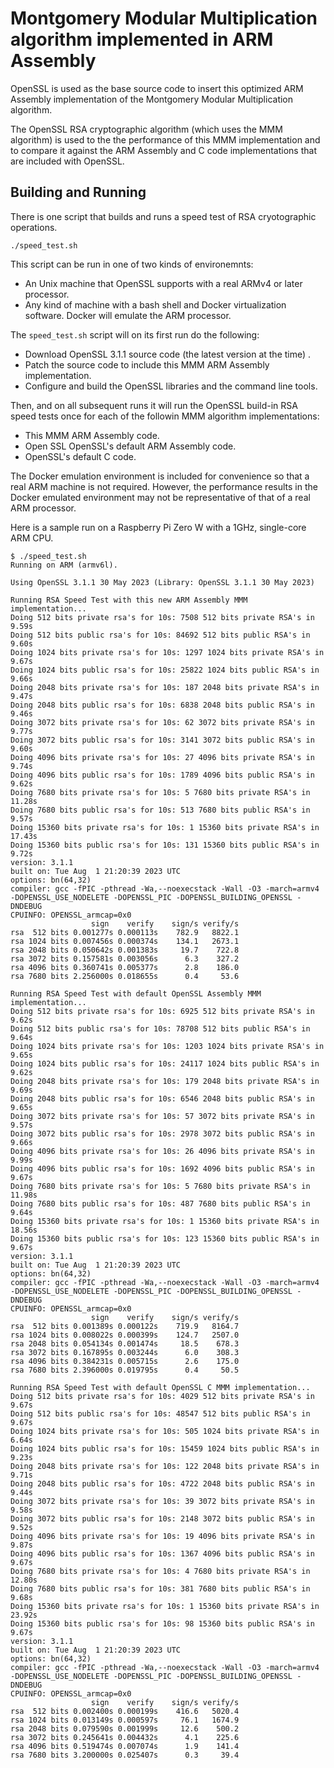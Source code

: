 # Montgomery Modular Multiplication algorithm implemented in ARM Assembly

OpenSSL is used as the base source code to insert this optimized ARM Assembly implementation of the Montgomery Modular Multiplication algorithm.

The OpenSSL RSA cryptographic algorithm (which uses the MMM algorithm) is used to the the performance of this MMM implementation and to compare it against the ARM Assembly and C code implementations that are included with OpenSSL.

## Building and Running

There is one script that builds and runs a speed test of RSA cryotographic operations.
```
./speed_test.sh
```

This script can be run in one of two kinds of environemnts:
* An Unix machine that OpenSSL supports with a real ARMv4 or later processor.
* Any kind of machine with a bash shell and Docker virtualization software. Docker will emulate the ARM processor.

The `speed_test.sh` script will on its first run do the following:
* Download OpenSSL 3.1.1 source code (the latest version at the time) .
* Patch the source code to include this MMM ARM Assembly implementation.
* Configure and build the OpenSSL libraries and the command line tools.

Then, and on all subsequent runs it will run the OpenSSL build-in RSA speed tests once for each of the followin MMM algorithm implementations:
* This MMM ARM Assembly code.
* Open SSL OpenSSL's default ARM Assembly code.
* OpenSSL's default C code.

The Docker emulation environment is included for convenience so that a real ARM machine is not required. However, the performance results in the Docker emulated environment may not be representative of that of a real ARM processor.

Here is a sample run on a Raspberry Pi Zero W with a 1GHz, single-core ARM CPU.
```
$ ./speed_test.sh
Running on ARM (armv6l).

Using OpenSSL 3.1.1 30 May 2023 (Library: OpenSSL 3.1.1 30 May 2023)

Running RSA Speed Test with this new ARM Assembly MMM implementation...
Doing 512 bits private rsa's for 10s: 7508 512 bits private RSA's in 9.59s
Doing 512 bits public rsa's for 10s: 84692 512 bits public RSA's in 9.60s
Doing 1024 bits private rsa's for 10s: 1297 1024 bits private RSA's in 9.67s
Doing 1024 bits public rsa's for 10s: 25822 1024 bits public RSA's in 9.66s
Doing 2048 bits private rsa's for 10s: 187 2048 bits private RSA's in 9.47s
Doing 2048 bits public rsa's for 10s: 6838 2048 bits public RSA's in 9.46s
Doing 3072 bits private rsa's for 10s: 62 3072 bits private RSA's in 9.77s
Doing 3072 bits public rsa's for 10s: 3141 3072 bits public RSA's in 9.60s
Doing 4096 bits private rsa's for 10s: 27 4096 bits private RSA's in 9.74s
Doing 4096 bits public rsa's for 10s: 1789 4096 bits public RSA's in 9.62s
Doing 7680 bits private rsa's for 10s: 5 7680 bits private RSA's in 11.28s
Doing 7680 bits public rsa's for 10s: 513 7680 bits public RSA's in 9.57s
Doing 15360 bits private rsa's for 10s: 1 15360 bits private RSA's in 17.43s
Doing 15360 bits public rsa's for 10s: 131 15360 bits public RSA's in 9.72s
version: 3.1.1
built on: Tue Aug  1 21:20:39 2023 UTC
options: bn(64,32)
compiler: gcc -fPIC -pthread -Wa,--noexecstack -Wall -O3 -march=armv4 -DOPENSSL_USE_NODELETE -DOPENSSL_PIC -DOPENSSL_BUILDING_OPENSSL -DNDEBUG
CPUINFO: OPENSSL_armcap=0x0
                  sign    verify    sign/s verify/s
rsa  512 bits 0.001277s 0.000113s    782.9   8822.1
rsa 1024 bits 0.007456s 0.000374s    134.1   2673.1
rsa 2048 bits 0.050642s 0.001383s     19.7    722.8
rsa 3072 bits 0.157581s 0.003056s      6.3    327.2
rsa 4096 bits 0.360741s 0.005377s      2.8    186.0
rsa 7680 bits 2.256000s 0.018655s      0.4     53.6

Running RSA Speed Test with default OpenSSL Assembly MMM implementation...
Doing 512 bits private rsa's for 10s: 6925 512 bits private RSA's in 9.62s
Doing 512 bits public rsa's for 10s: 78708 512 bits public RSA's in 9.64s
Doing 1024 bits private rsa's for 10s: 1203 1024 bits private RSA's in 9.65s
Doing 1024 bits public rsa's for 10s: 24117 1024 bits public RSA's in 9.62s
Doing 2048 bits private rsa's for 10s: 179 2048 bits private RSA's in 9.69s
Doing 2048 bits public rsa's for 10s: 6546 2048 bits public RSA's in 9.65s
Doing 3072 bits private rsa's for 10s: 57 3072 bits private RSA's in 9.57s
Doing 3072 bits public rsa's for 10s: 2978 3072 bits public RSA's in 9.66s
Doing 4096 bits private rsa's for 10s: 26 4096 bits private RSA's in 9.99s
Doing 4096 bits public rsa's for 10s: 1692 4096 bits public RSA's in 9.67s
Doing 7680 bits private rsa's for 10s: 5 7680 bits private RSA's in 11.98s
Doing 7680 bits public rsa's for 10s: 487 7680 bits public RSA's in 9.64s
Doing 15360 bits private rsa's for 10s: 1 15360 bits private RSA's in 18.56s
Doing 15360 bits public rsa's for 10s: 123 15360 bits public RSA's in 9.67s
version: 3.1.1
built on: Tue Aug  1 21:20:39 2023 UTC
options: bn(64,32)
compiler: gcc -fPIC -pthread -Wa,--noexecstack -Wall -O3 -march=armv4 -DOPENSSL_USE_NODELETE -DOPENSSL_PIC -DOPENSSL_BUILDING_OPENSSL -DNDEBUG
CPUINFO: OPENSSL_armcap=0x0
                  sign    verify    sign/s verify/s
rsa  512 bits 0.001389s 0.000122s    719.9   8164.7
rsa 1024 bits 0.008022s 0.000399s    124.7   2507.0
rsa 2048 bits 0.054134s 0.001474s     18.5    678.3
rsa 3072 bits 0.167895s 0.003244s      6.0    308.3
rsa 4096 bits 0.384231s 0.005715s      2.6    175.0
rsa 7680 bits 2.396000s 0.019795s      0.4     50.5

Running RSA Speed Test with default OpenSSL C MMM implementation...
Doing 512 bits private rsa's for 10s: 4029 512 bits private RSA's in 9.67s
Doing 512 bits public rsa's for 10s: 48547 512 bits public RSA's in 9.67s
Doing 1024 bits private rsa's for 10s: 505 1024 bits private RSA's in 6.64s
Doing 1024 bits public rsa's for 10s: 15459 1024 bits public RSA's in 9.23s
Doing 2048 bits private rsa's for 10s: 122 2048 bits private RSA's in 9.71s
Doing 2048 bits public rsa's for 10s: 4722 2048 bits public RSA's in 9.44s
Doing 3072 bits private rsa's for 10s: 39 3072 bits private RSA's in 9.58s
Doing 3072 bits public rsa's for 10s: 2148 3072 bits public RSA's in 9.52s
Doing 4096 bits private rsa's for 10s: 19 4096 bits private RSA's in 9.87s
Doing 4096 bits public rsa's for 10s: 1367 4096 bits public RSA's in 9.67s
Doing 7680 bits private rsa's for 10s: 4 7680 bits private RSA's in 12.80s
Doing 7680 bits public rsa's for 10s: 381 7680 bits public RSA's in 9.68s
Doing 15360 bits private rsa's for 10s: 1 15360 bits private RSA's in 23.92s
Doing 15360 bits public rsa's for 10s: 98 15360 bits public RSA's in 9.67s
version: 3.1.1
built on: Tue Aug  1 21:20:39 2023 UTC
options: bn(64,32)
compiler: gcc -fPIC -pthread -Wa,--noexecstack -Wall -O3 -march=armv4 -DOPENSSL_USE_NODELETE -DOPENSSL_PIC -DOPENSSL_BUILDING_OPENSSL -DNDEBUG
CPUINFO: OPENSSL_armcap=0x0
                  sign    verify    sign/s verify/s
rsa  512 bits 0.002400s 0.000199s    416.6   5020.4
rsa 1024 bits 0.013149s 0.000597s     76.1   1674.9
rsa 2048 bits 0.079590s 0.001999s     12.6    500.2
rsa 3072 bits 0.245641s 0.004432s      4.1    225.6
rsa 4096 bits 0.519474s 0.007074s      1.9    141.4
rsa 7680 bits 3.200000s 0.025407s      0.3     39.4
```
